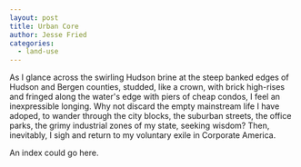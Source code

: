 ```yaml
---
layout: post
title: Urban Core
author: Jesse Fried
categories:
  - land-use
---
```


As I glance across the swirling Hudson brine at the steep banked edges of Hudson and Bergen counties, studded, like a crown, with brick high-rises and fringed along the water's edge with piers of cheap condos, I feel an inexpressible longing. Why not discard the empty mainstream life I have adoped, to wander through the city blocks, the suburban streets, the office parks, the grimy industrial zones of my state, seeking wisdom? Then, inevitably, I sigh and return to my voluntary exile in Corporate America. 

An index could go here.